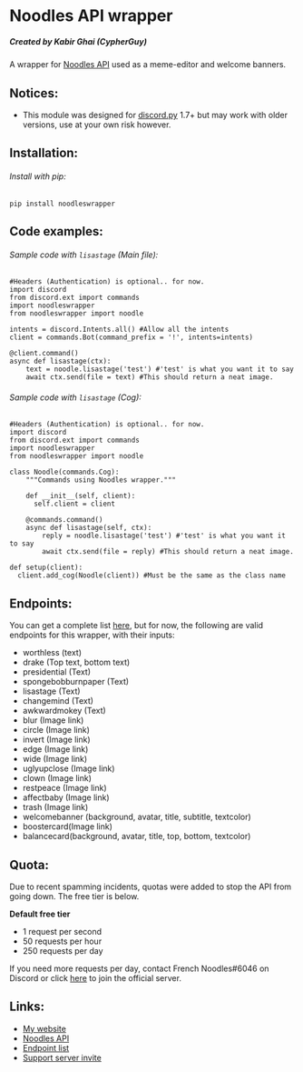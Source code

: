 Noodles API wrapper
===================
##### Created by Kabir Ghai (CypherGuy)

A wrapper for [Noodles API](www.frenchnoodles.xyz/api) used as a meme-editor and welcome banners.

Notices:
-------

* This module was designed for [discord.py](https://pypi.org/project/discord.py/ "discord.py PyPi page") 1.7+ but may work with older versions, use at your own risk however.

Installation:
-------------

###### Install with pip:
```
pip install noodleswrapper
```

Code examples:
-------------

###### Sample code with `lisastage` (Main file):
```
#Headers (Authentication) is optional.. for now.
import discord
from discord.ext import commands
import noodleswrapper
from noodleswrapper import noodle

intents = discord.Intents.all() #Allow all the intents
client = commands.Bot(command_prefix = '!', intents=intents)

@client.command()
async def lisastage(ctx):
    text = noodle.lisastage('test') #'test' is what you want it to say
    await ctx.send(file = text) #This should return a neat image.
```

###### Sample code with `lisastage` (Cog):
```
#Headers (Authentication) is optional.. for now.
import discord
from discord.ext import commands
import noodleswrapper
from noodleswrapper import noodle

class Noodle(commands.Cog):
    """Commands using Noodles wrapper."""

    def __init__(self, client):
      self.client = client

    @commands.command()
    async def lisastage(self, ctx):
        reply = noodle.lisastage('test') #'test' is what you want it to say
        await ctx.send(file = reply) #This should return a neat image.

def setup(client):
  client.add_cog(Noodle(client)) #Must be the same as the class name
```
Endpoints:
-------------
You can get a complete list [here](https://www.frenchnoodles.xyz/api/endpoints), but for now, the following are valid endpoints for this wrapper, with their inputs:

* worthless (text)
* drake (Top text, bottom text)
* presidential (Text)
* spongebobburnpaper (Text)
* lisastage (Text)
* changemind (Text)
* awkwardmokey (Text)
* blur (Image link)
* circle (Image link)
* invert (Image link)
* edge (Image link)
* wide (Image link)
* uglyupclose (Image link)
* clown (Image link)
* restpeace (Image link)
* affectbaby (Image link)
* trash (Image link)
* welcomebanner (background, avatar, title, subtitle, textcolor)
* boostercard(Image link)
* balancecard(background, avatar, title, top, bottom, textcolor)

Quota:
------
Due to recent spamming incidents, quotas were added to stop the API from going down. The free tier is below.

**Default free tier**
* 1 request per second
* 50 requests per hour
* 250 requests per day

If you need more requests per day, contact French Noodles#6046 on Discord or click [here](https://discord.gg/hWjRaxfu5V) to join the official server.

Links:
------

* [My website](https://frenchnoodles.xyz)
* [Noodles API](www.frenchnoodles.xyz/api)
* [Endpoint list](https://www.frenchnoodles.xyz/api/endpoints)
* [Support server invite](https://discord.gg/hWjRaxfu5V)